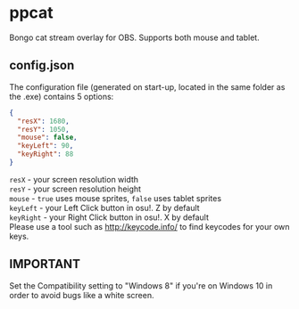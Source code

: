 # ppcat
Bongo cat stream overlay for OBS.
Supports both mouse and tablet.

## config.json
The configuration file (generated on start-up, located in the same folder as the .exe) contains 5 options:
```json
{
  "resX": 1680,
  "resY": 1050,
  "mouse": false,
  "keyLeft": 90,
  "keyRight": 88
}
```
`resX` - your screen resolution width  
`resY` - your screen resolution height  
`mouse` - `true` uses mouse sprites, `false` uses tablet sprites  
`keyLeft` - your Left Click button in osu!. Z by default  
`keyRight` - your Right Click button in osu!. X by default  
Please use a tool such as http://keycode.info/ to find keycodes for your own keys.
## IMPORTANT
Set the Compatibility setting to "Windows 8" if you're on Windows 10 in order to avoid bugs like a white screen.
